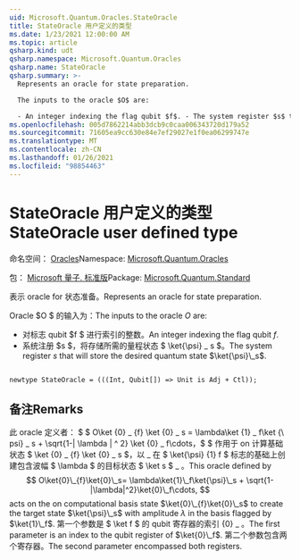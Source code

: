 ```yaml
---
uid: Microsoft.Quantum.Oracles.StateOracle
title: StateOracle 用户定义的类型
ms.date: 1/23/2021 12:00:00 AM
ms.topic: article
qsharp.kind: udt
qsharp.namespace: Microsoft.Quantum.Oracles
qsharp.name: StateOracle
qsharp.summary: >-
  Represents an oracle for state preparation.

  The inputs to the oracle $O$ are:

  - An integer indexing the flag qubit $f$. - The system register $s$ that will store the desired quantum state $\ket{\psi}\_s$.
ms.openlocfilehash: 005d7862214abb3dcb9c0caa006343720d179a52
ms.sourcegitcommit: 71605ea9cc630e84e7ef29027e1f0ea06299747e
ms.translationtype: MT
ms.contentlocale: zh-CN
ms.lasthandoff: 01/26/2021
ms.locfileid: "98854463"
---
```

# <a name="stateoracle-user-defined-type"></a><span data-ttu-id="4c08c-102">StateOracle 用户定义的类型</span><span class="sxs-lookup"><span data-stu-id="4c08c-102">StateOracle user defined type</span></span>

<span data-ttu-id="4c08c-103">命名空间： [Oracles](xref:Microsoft.Quantum.Oracles)</span><span class="sxs-lookup"><span data-stu-id="4c08c-103">Namespace: [Microsoft.Quantum.Oracles](xref:Microsoft.Quantum.Oracles)</span></span>

<span data-ttu-id="4c08c-104">包： [Microsoft 量子. 标准版](https://nuget.org/packages/Microsoft.Quantum.Standard)</span><span class="sxs-lookup"><span data-stu-id="4c08c-104">Package: [Microsoft.Quantum.Standard](https://nuget.org/packages/Microsoft.Quantum.Standard)</span></span>


<span data-ttu-id="4c08c-105">表示 oracle for 状态准备。</span><span class="sxs-lookup"><span data-stu-id="4c08c-105">Represents an oracle for state preparation.</span></span>

<span data-ttu-id="4c08c-106">Oracle $O $ 的输入为：</span><span class="sxs-lookup"><span data-stu-id="4c08c-106">The inputs to the oracle $O$ are:</span></span>

- <span data-ttu-id="4c08c-107">对标志 qubit $f $ 进行索引的整数。</span><span class="sxs-lookup"><span data-stu-id="4c08c-107">An integer indexing the flag qubit $f$.</span></span>
- <span data-ttu-id="4c08c-108">系统注册 $s $，将存储所需的量程状态 $ \ket{\psi} \_ s $。</span><span class="sxs-lookup"><span data-stu-id="4c08c-108">The system register $s$ that will store the desired quantum state $\ket{\psi}\_s$.</span></span>

```qsharp

newtype StateOracle = (((Int, Qubit[]) => Unit is Adj + Ctl));
```



## <a name="remarks"></a><span data-ttu-id="4c08c-109">备注</span><span class="sxs-lookup"><span data-stu-id="4c08c-109">Remarks</span></span>

<span data-ttu-id="4c08c-110">此 oracle 定义者： $ $ O\ket {0} \_ {f} \ket {0} \_ s = \lambda\ket {1} \_ f\ket {\ psi} \_ s + \sqrt{1-| \lambda | ^ 2} \ket {0} \_ f\cdots，$ $ 作用于 on 计算基础状态 $ \ket {0} \_ {f} \ket {0} \_ s $，以 \_ 在 $ \ket{\psi} {1} f $ 标志的基础上创建包含波幅 $ \lambda $ 的目标状态 $ \ket s $ \_ 。</span><span class="sxs-lookup"><span data-stu-id="4c08c-110">This oracle defined by $$ O\ket{0}\_{f}\ket{0}\_s= \lambda\ket{1}\_f\ket{\psi}\_s + \sqrt{1-|\lambda|^2}\ket{0}\_f\cdots, $$ acts on the on computational basis state $\ket{0}\_{f}\ket{0}\_s$ to create the target state $\ket{\psi}\_s$ with amplitude $\lambda$ in the basis flagged by $\ket{1}\_f$.</span></span>
<span data-ttu-id="4c08c-111">第一个参数是 $ \ket f $ 的 qubit 寄存器的索引 {0} \_ 。</span><span class="sxs-lookup"><span data-stu-id="4c08c-111">The first parameter is an index to the qubit register of $\ket{0}\_f$.</span></span> <span data-ttu-id="4c08c-112">第二个参数包含两个寄存器。</span><span class="sxs-lookup"><span data-stu-id="4c08c-112">The second parameter encompassed both registers.</span></span>